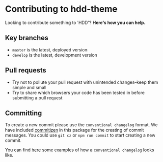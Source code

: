 # Contributing to hdd-theme

Looking to contribute something to 'HDD'? **Here's how you can help.**

## Key branches

-   `master` is the latest, deployed version
-   `develop` is the latest, development version

## Pull requests

-   Try not to pollute your pull request with unintended changes–keep them simple and small
-   Try to share which browsers your code has been tested in before submitting a pull request

## Committing

To create a new commit please use the `conventional changelog` format.
We have included [commitizen](https://github.com/commitizen/cz-cli) in this package for the creating of commit messages. You could use `git cz` or `npm run commit` to start creating a new commit.

You can find [here](https://github.com/bcoe/conventional-changelog-standard/blob/master/convention.md) some examples of how a `conventional changelog` looks like.
